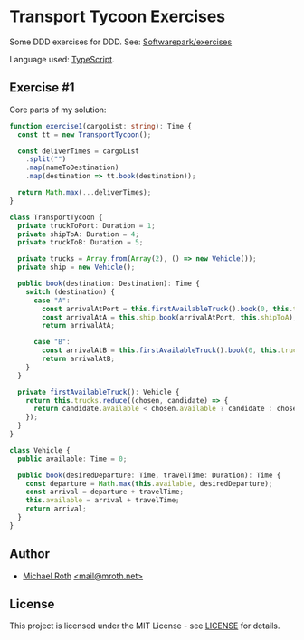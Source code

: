 # Transport Tycoon Exercises

Some DDD exercises for DDD. See: [Softwarepark/exercises
](https://github.com/Softwarepark/exercises/blob/master/transport-tycoon.md)


Language used: [TypeScript](https://www.typescriptlang.org/).

## Exercise #1

Core parts of my solution:

```typescript
function exercise1(cargoList: string): Time {
  const tt = new TransportTycoon();

  const deliverTimes = cargoList
    .split("")
    .map(nameToDestination)
    .map(destination => tt.book(destination));

  return Math.max(...deliverTimes);
}

class TransportTycoon {
  private truckToPort: Duration = 1;
  private shipToA: Duration = 4;
  private truckToB: Duration = 5;

  private trucks = Array.from(Array(2), () => new Vehicle());
  private ship = new Vehicle();

  public book(destination: Destination): Time {
    switch (destination) {
      case "A":
        const arrivalAtPort = this.firstAvailableTruck().book(0, this.truckToPort);
        const arrivalAtA = this.ship.book(arrivalAtPort, this.shipToA);
        return arrivalAtA;

      case "B":
        const arrivalAtB = this.firstAvailableTruck().book(0, this.truckToB);
        return arrivalAtB;
    }
  }

  private firstAvailableTruck(): Vehicle {
    return this.trucks.reduce((chosen, candidate) => {
      return candidate.available < chosen.available ? candidate : chosen;
    });
  }
}

class Vehicle {
  public available: Time = 0;

  public book(desiredDeparture: Time, travelTime: Duration): Time {
    const departure = Math.max(this.available, desiredDeparture);
    const arrival = departure + travelTime;
    this.available = arrival + travelTime;
    return arrival;
  }
}
```

## Author

  * [Michael Roth](https://mroth.net/) [<<mail@mroth.net>>](mailto:mail@mroth.net)

## License

This project is licensed under the MIT License - see [LICENSE](LICENSE) for details.
